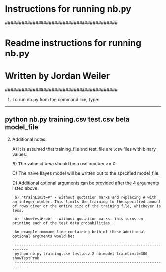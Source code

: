 Instructions for running nb.py
==============================

#########################################
# Readme instructions for running nb.py #
#                                       #
#       Written by Jordan Weiler        #
#########################################

1) To run nb.py from the command line, type:

--------------------------------------------------
python nb.py training.csv test.csv beta model_file
--------------------------------------------------


2) Additional notes:

    A) It is assumed that training_file and test_file are .csv files with binary values.

    B) The value of beta should be a real number >= 0.

    C) The naive Bayes model will be written out to the specified model_file.

    D) Additional optional arguments can be provided after the 4 arguments listed above:

        a) "trainLimit=#" - without quotation marks and replacing # with an integer number. This limits the training to the specified amount of rows given or the entire size of the training file, whichever is less.

        b) "showTestProb" - without quotation marks. This turns on printing each of the test data probabilities.

        An example command line containing both of these additional optional arguments would be:

        -------------------------------------------------------------------------
        python nb.py training.csv test.csv 2 nb.model trainLimit=300 showTestProb
        -------------------------------------------------------------------------
